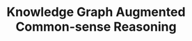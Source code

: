 ---
layout: page
title: Knowledge Graph Augmented Common-sense Reasoning
description: Developed a deep learning model with a Knowledge Graph for answering commonsense multiple-choice questions. It integrates GCN, LSTM, and HPA, achieving 40% accuracy, showcasing promise in AI-driven commonsense reasoning as compared to human benchmarks.
img: assets/img/kg_commonsense_qa.png
importance: -6
category: Natural Language Processing
---